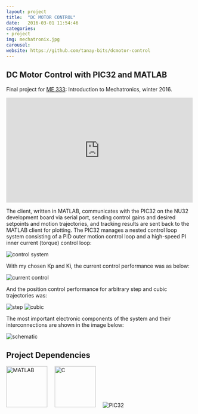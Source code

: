 ```yaml
---
layout: project
title:  "DC MOTOR CONTROL"
date:   2016-03-01 11:54:46
categories:
- project
img: mechatronix.jpg
carousel:
website: https://github.com/tanay-bits/dcmotor-control
---
```

DC Motor Control with PIC32 and MATLAB
-----------------

Final project for [ME 333](https://www.mccormick.northwestern.edu/mechanical/courses/descriptions/333-introduction-to-mechatronics.html): Introduction to Mechatronics, winter 2016.

<iframe src="https://player.vimeo.com/video/159664527" width="500" height="281" frameborder="0" webkitallowfullscreen mozallowfullscreen allowfullscreen></iframe>

The client, written in MATLAB, communicates with the PIC32 on the NU32 development board via serial port, sending control gains and desired setpoints and motion trajectories, and tracking results are sent back to the MATLAB client for plotting. The PIC32 manages a nested control loop system consisting of a PID outer motion control loop and a high-speed PI inner current (torque) control loop:

![control system](https://i.imgur.com/KWmw4yz.png)

With my chosen Kp and Ki, the current control performance was as below:

![current control](https://i.imgur.com/vBWJ8kG.png)

And the position control performance for arbitrary step and cubic trajectories was:

![step](https://i.imgur.com/bxHuNWf.png)
![cubic](https://i.imgur.com/qjho8r5.png)

The most important electronic components of the system and their interconnections are shown in the image below:

![schematic](https://i.imgur.com/uQvyMtY.png)


Project Dependencies
-----

<img src="https://static.wixstatic.com/media/4df942_6fde61c674654349a5c652751a603193.png/v1/fill/w_143,h_143,al_c,usm_0.50_1.20_0.00/4df942_6fde61c674654349a5c652751a603193.png" alt="MATLAB" height="110" width="110"> &nbsp; &nbsp;
<img src="https://upload.wikimedia.org/wikipedia/commons/thumb/3/35/The_C_Programming_Language_logo.svg/140px-The_C_Programming_Language_logo.svg.png" alt="C" height="110" width="110"> &nbsp; &nbsp;
![PIC32](https://www.mouser.com/images/microsites/Microchip-logo.gif)
